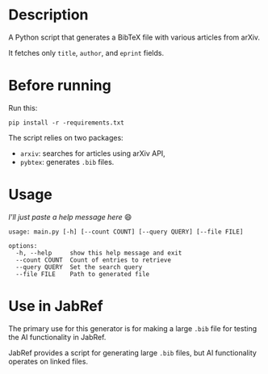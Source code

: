 # Description
A Python script that generates a BibTeX file with various articles from arXiv.

It fetches only `title`, `author`, and `eprint` fields.

# Before running

Run this:

```
pip install -r -requirements.txt
```

The script relies on two packages:
- `arxiv`: searches for articles using arXiv API,
- `pybtex`: generates `.bib` files.

# Usage

*I'll just paste a help message here* 😄

```
usage: main.py [-h] [--count COUNT] [--query QUERY] [--file FILE]

options:
  -h, --help     show this help message and exit
  --count COUNT  Count of entries to retrieve
  --query QUERY  Set the search query
  --file FILE    Path to generated file
```

# Use in JabRef
The primary use for this generator is for making a large `.bib` file for testing the AI functionality in JabRef.

JabRef provides a script for generating large `.bib` files, but AI functionality operates on linked files.
